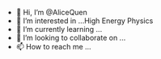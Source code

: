 - 👋 Hi, I’m @AliceQuen
- 👀 I’m interested in ...High Energy Physics
- 🌱 I’m currently learning ...
- 💞️ I’m looking to collaborate on ...
- 📫 How to reach me ...

<!---
AliceQuen/AliceQuen is a ✨ special ✨ repository because its `README.md` (this file) appears on your GitHub profile.
You can click the Preview link to take a look at your changes.
--->
